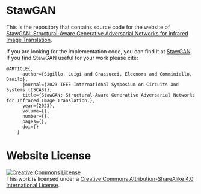 # StawGAN

This is the repository that contains source code for the website of [StawGAN: Structural-Aware Generative Adversarial Networks for Infrared Image Translation](https://stawgan.github.io).

If you are looking for the implementation code, you can find it at [StawGAN](https://github.com/LuigiSigillo/StawGAN).
If you find StawGAN useful for your work please cite:
```
@ARTICLE{,
      author={Sigillo, Luigi and Grassucci, Eleonora and Comminiello, Danilo},
      journal={2023 IEEE International Symposium on Circuits and Systems (ISCAS)}, 
      title={StawGAN: Structural-Aware Generative Adversarial Networks for Infrared Image Translation.}, 
      year={2023},
      volume={},
      number={},
      pages={},
      doi={}
    }
```

# Website License
<a rel="license" href="http://creativecommons.org/licenses/by-sa/4.0/"><img alt="Creative Commons License" style="border-width:0" src="https://i.creativecommons.org/l/by-sa/4.0/88x31.png" /></a><br />This work is licensed under a <a rel="license" href="http://creativecommons.org/licenses/by-sa/4.0/">Creative Commons Attribution-ShareAlike 4.0 International License</a>.
